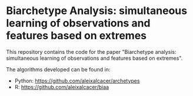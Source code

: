 # Biarchetype Analysis: simultaneous learning of observations and features based on extremes

This repository contains the code for the paper "Biarchetype analysis: simultaneous learning of
observations and features based on extremes".

The algorithms developed can be found in:
- Python: https://github.com/aleixalcacer/archetypes
- R: https://github.com/aleixalcacer/biaa
